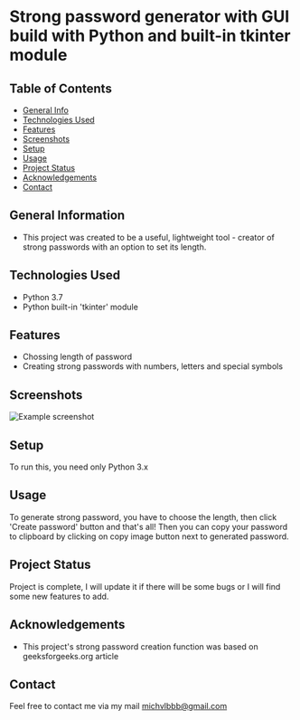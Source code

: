 # Strong password generator with GUI build with Python and built-in tkinter module

## Table of Contents
* [General Info](#general-information)
* [Technologies Used](#technologies-used)
* [Features](#features)
* [Screenshots](#screenshots)
* [Setup](#setup)
* [Usage](#usage)
* [Project Status](#project-status)
* [Acknowledgements](#acknowledgements)
* [Contact](#contact)
<!-- * [License](#license) -->


## General Information
- This project was created to be a useful, lightweight tool - creator of strong passwords with an option to set its length.


## Technologies Used
- Python 3.7
- Python built-in 'tkinter' module


## Features
- Chossing length of password
- Creating strong passwords with numbers, letters and special symbols


## Screenshots
![Example screenshot](./img/screen.png)
<!-- If you have screenshots you'd like to share, include them here. -->


## Setup
To run this, you need only Python 3.x


## Usage
To generate strong password, you have to choose the length, then click 'Create password' button and that's all! Then you can copy your password to clipboard by clicking on copy image button next to generated password.


## Project Status
Project is complete, I will update it if there will be some bugs or I will find some new features to add.


## Acknowledgements
- This project's strong password creation function was based on geeksforgeeks.org article


## Contact
Feel free to contact me via my mail michvlbbb@gmail.com


<!-- Optional -->
<!-- ## License -->
<!-- This project is open source and available under the [... License](). -->

<!-- You don't have to include all sections - just the one's relevant to your project -->
